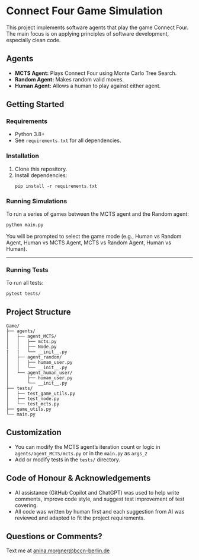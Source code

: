 # Connect Four Game Simulation

This project implements software agents that play the game Connect Four.  
The main focus is on applying principles of software development, especially clean code.

## Agents

- **MCTS Agent:** Plays Connect Four using Monte Carlo Tree Search.
- **Random Agent:** Makes random valid moves.
- **Human Agent:** Allows a human to play against either agent.

## Getting Started

### Requirements

- Python 3.8+
- See `requirements.txt` for all dependencies.

### Installation

1. Clone this repository.
2. Install dependencies:
   ```
   pip install -r requirements.txt
   ```

### Running Simulations

To run a series of games between the MCTS agent and the Random agent:

```bash
python main.py
```

You will be prompted to select the game mode (e.g., Human vs Random Agent, Human vs MCTS Agent, MCTS vs Random Agent, Human vs Human).

--- 

### Running Tests

To run all tests:

```bash
pytest tests/
```

## Project Structure

```
Game/
├── agents/
│   ├── agent_MCTS/
│   │   ├── mcts.py
│   │   ├── Node.py
|   |   └── __init__.py
│   ├── agent_random/
│   │   ├── human_user.py
│   │   └── __init__.py
│   └── agent_human_user/
│       ├── human_user.py
│       └── __init__.py
├── tests/
│   ├── test_game_utils.py
│   ├── test_node.py
│   └── test_mcts.py
├── game_utils.py
└── main.py
```

## Customization

- You can modify the MCTS agent’s iteration count or logic in `agents/agent_MCTS/mcts.py` or in the `main.py` as `args_2`
- Add or modify tests in the `tests/` directory.

## Code of Honour & Acknowledgements
- AI assistance (GitHub Copilot and ChatGPT) was used to help write comments, improve code style, and suggest test improvement of test covering.
- All code was written by human first and each suggestion from AI was reviewed and adapted to fit the project requirements.

## Questions or Comments?
Text me at anina.morgner@bccn-berlin.de
